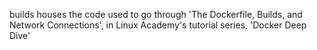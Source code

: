 builds houses the code used to go through 'The Dockerfile, Builds, and Network Connections', in Linux Academy's tutorial series, 'Docker Deep Dive'
